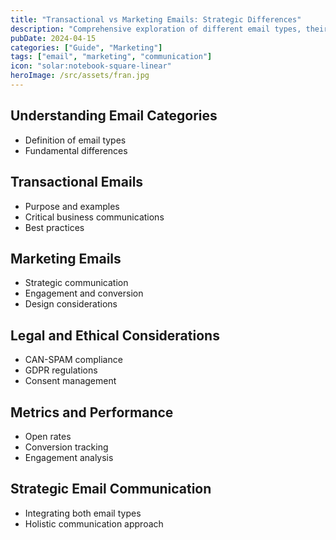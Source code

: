 ```yaml
---
title: "Transactional vs Marketing Emails: Strategic Differences"
description: "Comprehensive exploration of different email types, their purposes, and best practices"
pubDate: 2024-04-15
categories: ["Guide", "Marketing"]
tags: ["email", "marketing", "communication"]
icon: "solar:notebook-square-linear"
heroImage: /src/assets/fran.jpg
---
```


## Understanding Email Categories

- Definition of email types
- Fundamental differences

## Transactional Emails

- Purpose and examples
- Critical business communications
- Best practices

## Marketing Emails

- Strategic communication
- Engagement and conversion
- Design considerations

## Legal and Ethical Considerations

- CAN-SPAM compliance
- GDPR regulations
- Consent management

## Metrics and Performance

- Open rates
- Conversion tracking
- Engagement analysis

## Strategic Email Communication

- Integrating both email types
- Holistic communication approach
